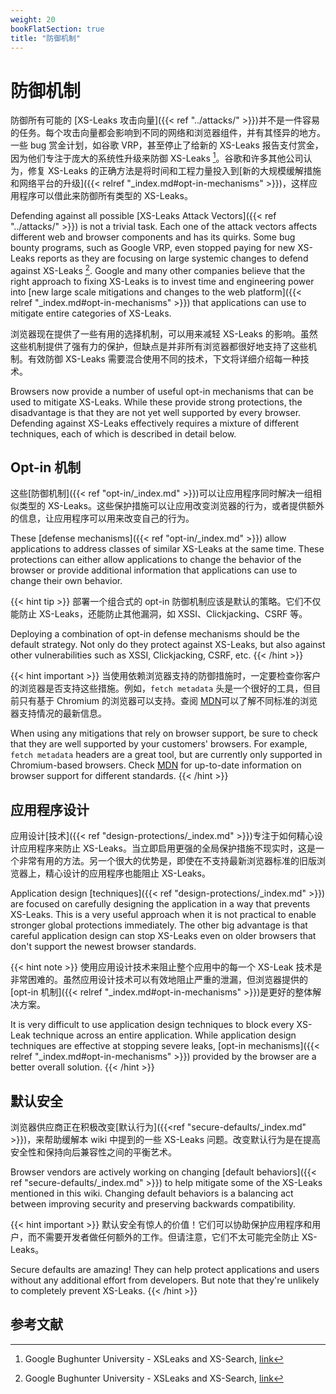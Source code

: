 ```yaml
---
weight: 20
bookFlatSection: true
title: "防御机制"
---
```


# 防御机制
防御所有可能的 [XS-Leaks 攻击向量]({{< ref "../attacks/" >}})并不是一件容易的任务。每个攻击向量都会影响到不同的网络和浏览器组件，并有其怪异的地方。一些 bug 赏金计划，如谷歌 VRP，甚至停止了给新的 XS-Leaks 报告支付赏金，因为他们专注于庞大的系统性升级来防御 XS-Leaks [^1]。谷歌和许多其他公司认为，修复 XS-Leaks 的正确方法是将时间和工程力量投入到[新的大规模缓解措施和网络平台的升级]({{< relref "_index.md#opt-in-mechanisms" >}})，这样应用程序可以借此来防御所有类型的 XS-Leaks。

Defending against all possible [XS-Leaks Attack Vectors]({{< ref "../attacks/" >}}) is not a trivial task. Each one of the attack vectors affects different web and browser components and has its quirks. Some bug bounty programs, such as Google VRP, even stopped paying for new XS-Leaks reports as they are focusing on large systemic changes to defend against XS-Leaks [^1]. Google and many other companies believe that the right approach to fixing XS-Leaks is to invest time and engineering power into [new large scale mitigations and changes to the web platform]({{< relref "_index.md#opt-in-mechanisms" >}}) that applications can use to mitigate entire categories of XS-Leaks.

浏览器现在提供了一些有用的选择机制，可以用来减轻 XS-Leaks 的影响。虽然这些机制提供了强有力的保护，但缺点是并非所有浏览器都很好地支持了这些机制。有效防御 XS-Leaks 需要混合使用不同的技术，下文将详细介绍每一种技术。

Browsers now provide a number of useful opt-in mechanisms that can be used to mitigate XS-Leaks. While these provide strong protections, the disadvantage is that they are not yet well supported by every browser. Defending against XS-Leaks effectively requires a mixture of different techniques, each of which is described in detail below.

## Opt-in 机制

这些[防御机制]({{< ref "opt-in/_index.md" >}})可以让应用程序同时解决一组相似类型的 XS-Leaks。这些保护措施可以让应用改变浏览器的行为，或者提供额外的信息，让应用程序可以用来改变自己的行为。

These [defense mechanisms]({{< ref "opt-in/_index.md" >}}) allow applications to address classes of similar XS-Leaks at the same time. These protections can either allow applications to change the behavior of the browser or provide additional information that applications can use to change their own behavior.

{{< hint tip >}}
部署一个组合式的 opt-in 防御机制应该是默认的策略。它们不仅能防止 XS-Leaks，还能防止其他漏洞，如 XSSI、Clickjacking、CSRF 等。

Deploying a combination of opt-in defense mechanisms should be the default strategy. Not only do they protect against XS-Leaks, but also against other vulnerabilities such as XSSI, Clickjacking, CSRF, etc.
{{< /hint >}}

{{< hint important >}}
当使用依赖浏览器支持的防御措施时，一定要检查你客户的浏览器是否支持这些措施。例如，`fetch metadata` 头是一个很好的工具，但目前只有基于 Chromium 的浏览器可以支持。查阅 [MDN](https://developer.mozilla.org/en-US/)可以了解不同标准的浏览器支持情况的最新信息。

When using any mitigations that rely on browser support, be sure to check that they are well supported by your customers' browsers. For example, `fetch metadata` headers are a great tool, but are currently only supported in Chromium-based browsers. Check [MDN](https://developer.mozilla.org/en-US/) for up-to-date information on browser support for different standards.
{{< /hint >}}

## 应用程序设计
应用设计[技术]({{< ref "design-protections/_index.md" >}})专注于如何精心设计应用程序来防止 XS-Leaks。当立即启用更强的全局保护措施不现实时，这是一个非常有用的方法。另一个很大的优势是，即使在不支持最新浏览器标准的旧版浏览器上，精心设计的应用程序也能阻止 XS-Leaks。

Application design [techniques]({{< ref "design-protections/_index.md" >}}) are focused on carefully designing the application in a way that prevents XS-Leaks. This is a very useful approach when it is not practical to enable stronger global protections immediately. The other big advantage is that careful application design can stop XS-Leaks even on older browsers that don't support the newest browser standards.

{{< hint note >}}
使用应用设计技术来阻止整个应用中的每一个 XS-Leak 技术是非常困难的。虽然应用设计技术可以有效地阻止严重的泄漏，但浏览器提供的 [opt-in 机制]({{< relref "_index.md#opt-in-mechanisms" >}})是更好的整体解决方案。

It is very difficult to use application design techniques to block every XS-Leak technique across an entire application. While application design techniques are effective at stopping severe leaks, [opt-in mechanisms]({{< relref "_index.md#opt-in-mechanisms" >}}) provided by the browser are a better overall solution.
{{< /hint >}}

## 默认安全
浏览器供应商正在积极改变[默认行为]({{<ref "secure-defaults/_index.md" >}})，来帮助缓解本 wiki 中提到的一些 XS-Leaks 问题。改变默认行为是在提高安全性和保持向后兼容性之间的平衡艺术。

Browser vendors are actively working on changing [default behaviors]({{< ref "secure-defaults/_index.md" >}}) to help mitigate some of the XS-Leaks mentioned in this wiki. Changing default behaviors is a balancing act between improving security and preserving backwards compatibility.

{{< hint important >}}
默认安全有惊人的价值！它们可以协助保护应用程序和用户，而不需要开发者做任何额外的工作。但请注意，它们不太可能完全防止 XS-Leaks。

Secure defaults are amazing! They can help protect applications and users without any additional effort from developers. But note that they're unlikely to completely prevent XS-Leaks.
{{< /hint >}}

## 参考文献

[^1]: Google Bughunter University - XSLeaks and XS-Search, [link](https://sites.google.com/site/bughunteruniversity/nonvuln/xsleaks)
